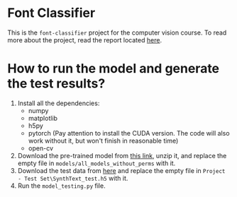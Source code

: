 # Font Classifier
This is the `font-classifier` project for the computer vision course. To read more about the project, read the report located [here](./report/Font%20Classification%20Project.pdf).

# How to run the model and generate the test results?
1. Install all the dependencies:
    * numpy
    * matplotlib
    * h5py
    * pytorch (Pay attention to install the CUDA version. The code will also work without it, but won't finish in reasonable time)
    * open-cv
2. Download the pre-trained model from [this link](https://drive.google.com/file/d/1IiJfCTw0aWa0G8zx9LSbi0d5P7jhr6FJ/view?usp=sharing), unzip it, and replace the empty file in `models/all_models_without_perms` with it.
3. Download the test data from [here](https://drive.google.com/drive/folders/1hmPI7KaWcv-OLwJEQvMNjbOu9IhU_7CR) and replace the empty file in `Project - Test Set\SynthText_test.h5` with it.
4. Run the `model_testing.py` file.
